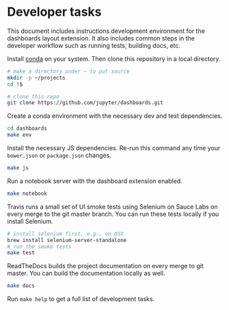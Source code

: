 # Developer tasks

This document includes instructions development environment for the dashboards
layout extension. It also includes common steps in the developer workflow such
as running tests, building docs, etc.

Install [conda](https://conda.io/miniconda.html) on your system.
Then clone this repository in a local directory.

```bash
# make a directory under ~ to put source
mkdir -p ~/projects
cd !$

# clone this repo
git clone https://github.com/jupyter/dashboards.git
```

Create a conda environment with the necessary dev and test dependencies.

```bash
cd dashboards
make env
```

Install the necessary JS dependencies. Re-run this command any time your
`bower.json` or `package.json` changes.

```bash
make js
```

Run a notebook server with the dashboard extension enabled.

```bash
make notebook
```

Travis runs a small set of UI smoke tests using Selenium on Sauce Labs on every
merge to the git master branch. You can run these tests locally if you install
Selenium.

```bash
# install selenium first, e.g., on OSX
brew install selenium-server-standalone
# run the smoke tests
make test
```

ReadTheDocs builds the project documentation on every merge to git master.
You can build the documentation locally as well.

```bash
make docs
```

Run `make help` to get a full list of development tasks.
